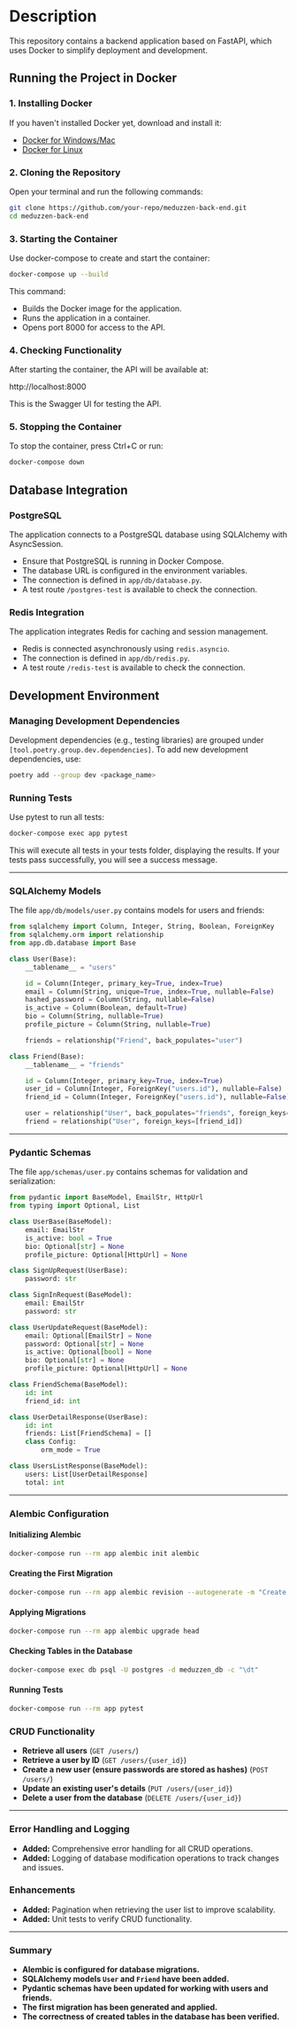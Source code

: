 # Description

This repository contains a backend application based on FastAPI, which uses Docker to simplify deployment and development.

## Running the Project in Docker

### 1. Installing Docker

If you haven't installed Docker yet, download and install it:

- [Docker for Windows/Mac](https://www.docker.com/products/docker-desktop)
- [Docker for Linux](https://docs.docker.com/engine/install/)

### 2. Cloning the Repository

Open your terminal and run the following commands:

```bash
git clone https://github.com/your-repo/meduzzen-back-end.git
cd meduzzen-back-end
```

### 3. Starting the Container

Use docker-compose to create and start the container:

```bash
docker-compose up --build
```

This command:

- Builds the Docker image for the application.
- Runs the application in a container.
- Opens port 8000 for access to the API.

### 4. Checking Functionality

After starting the container, the API will be available at:

http://localhost:8000

This is the Swagger UI for testing the API.

### 5. Stopping the Container

To stop the container, press Ctrl+C or run:

```bash
docker-compose down
```

## Database Integration

### PostgreSQL

The application connects to a PostgreSQL database using SQLAlchemy with AsyncSession.

- Ensure that PostgreSQL is running in Docker Compose.
- The database URL is configured in the environment variables.
- The connection is defined in `app/db/database.py`.
- A test route `/postgres-test` is available to check the connection.

### Redis Integration

The application integrates Redis for caching and session management.

- Redis is connected asynchronously using `redis.asyncio`.
- The connection is defined in `app/db/redis.py`.
- A test route `/redis-test` is available to check the connection.

## Development Environment

### Managing Development Dependencies

Development dependencies (e.g., testing libraries) are grouped under `[tool.poetry.group.dev.dependencies]`.
To add new development dependencies, use:

```bash
poetry add --group dev <package_name>
```

### Running Tests

Use pytest to run all tests:

```bash
docker-compose exec app pytest  
```

This will execute all tests in your tests folder, displaying the results. If your tests pass successfully, you will see a success message.

---

### **SQLAlchemy Models**

The file `app/db/models/user.py` contains models for users and friends:
```python
from sqlalchemy import Column, Integer, String, Boolean, ForeignKey
from sqlalchemy.orm import relationship
from app.db.database import Base

class User(Base):
    __tablename__ = "users"

    id = Column(Integer, primary_key=True, index=True)
    email = Column(String, unique=True, index=True, nullable=False)
    hashed_password = Column(String, nullable=False)
    is_active = Column(Boolean, default=True)
    bio = Column(String, nullable=True)
    profile_picture = Column(String, nullable=True)

    friends = relationship("Friend", back_populates="user")

class Friend(Base):
    __tablename__ = "friends"

    id = Column(Integer, primary_key=True, index=True)
    user_id = Column(Integer, ForeignKey("users.id"), nullable=False)
    friend_id = Column(Integer, ForeignKey("users.id"), nullable=False)

    user = relationship("User", back_populates="friends", foreign_keys=[user_id])
    friend = relationship("User", foreign_keys=[friend_id])
```

---

### **Pydantic Schemas**

The file `app/schemas/user.py` contains schemas for validation and serialization:
```python
from pydantic import BaseModel, EmailStr, HttpUrl
from typing import Optional, List

class UserBase(BaseModel):
    email: EmailStr
    is_active: bool = True
    bio: Optional[str] = None
    profile_picture: Optional[HttpUrl] = None

class SignUpRequest(UserBase):
    password: str

class SignInRequest(BaseModel):
    email: EmailStr
    password: str

class UserUpdateRequest(BaseModel):
    email: Optional[EmailStr] = None
    password: Optional[str] = None
    is_active: Optional[bool] = None
    bio: Optional[str] = None
    profile_picture: Optional[HttpUrl] = None

class FriendSchema(BaseModel):
    id: int
    friend_id: int

class UserDetailResponse(UserBase):
    id: int
    friends: List[FriendSchema] = []
    class Config:
        orm_mode = True

class UsersListResponse(BaseModel):
    users: List[UserDetailResponse]
    total: int
```

---

### **Alembic Configuration**

#### **Initializing Alembic**
```sh
docker-compose run --rm app alembic init alembic
```

#### **Creating the First Migration**
```sh
docker-compose run --rm app alembic revision --autogenerate -m "Create users and friends tables"
```

#### **Applying Migrations**
```sh
docker-compose run --rm app alembic upgrade head
```

#### **Checking Tables in the Database**
```sh
docker-compose exec db psql -U postgres -d meduzzen_db -c "\dt"
```

#### **Running Tests**
```sh
docker-compose run --rm app pytest
```

###  **CRUD Functionality**
- **Retrieve all users** (`GET /users/`)
- **Retrieve a user by ID** (`GET /users/{user_id}`)
- **Create a new user (ensure passwords are stored as hashes)** (`POST /users/`)
- **Update an existing user's details** (`PUT /users/{user_id}`)
- **Delete a user from the database** (`DELETE /users/{user_id}`)

---

### **Error Handling and Logging**
- **Added:** Comprehensive error handling for all CRUD operations.
- **Added:** Logging of database modification operations to track changes and issues.

### **Enhancements**
- **Added:** Pagination when retrieving the user list to improve scalability.
- **Added:** Unit tests to verify CRUD functionality.

---

### **Summary**
- **Alembic is configured for database migrations.**
- **SQLAlchemy models `User` and `Friend` have been added.**
- **Pydantic schemas have been updated for working with users and friends.**
- **The first migration has been generated and applied.**
- **The correctness of created tables in the database has been verified.**
















